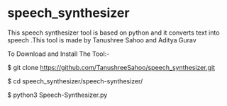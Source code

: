 # speech_synthesizer

This speech synthesizer tool is based on python and it converts text into speech
.This tool is made by Tanushree Sahoo and Aditya Gurav

To Download and Install The Tool:-

$ git clone https://github.com/TanushreeSahoo/speech_synthesizer.git

$ cd speech_synthesizer/speech-synthesizer/

$ python3 Speech-Synthesizer.py



